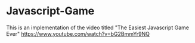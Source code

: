 # Javascript-Game

This is an implementation of the video titled "The Easiest Javascript Game Ever"
https://www.youtube.com/watch?v=bG2BmmYr9NQ